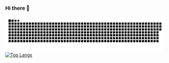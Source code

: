 ### Hi there 👋
![亮色](https://raw.githubusercontent.com/billqualls7/billqualls7/output/github-contribution-grid-snake.svg)
[![Top Langs](https://github-readme-stats.vercel.app/api/top-langs/?username=billqualls7&layout=compact)](https://github.com/anuraghazra/github-readme-stats)


<!--
**billqualls7/billqualls7** is a ✨ _special_ ✨ repository because its `README.md` (this file) appears on your GitHub profile.

Here are some ideas to get you started:

- 🔭 I’m currently working on ...
- 🌱 I’m currently learning ...
- 👯 I’m looking to collaborate on ...
- 🤔 I’m looking for help with ...
- 💬 Ask me about ...
- 📫 How to reach me: ...
- 😄 Pronouns: ...
- ⚡ Fun fact: ...
-->
